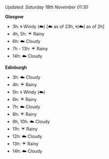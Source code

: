 *Updated: Saturday 18th November 01:30*

**Glasgow**

* 3h: :cyclone: Windy (:cloud:) [:cloud: as of 23h, :cyclone:(:cloud:) as of 2h]
* 4h, 5h: :umbrella: Rainy
* 6h: :cloud: Cloudy
* 7h - 13h: :umbrella: Rainy
* 14h: :cloud: Cloudy

**Edinburgh**

* 3h: :cloud: Cloudy
* 4h: :umbrella: Rainy
* 5h: :cyclone: Windy (:cloud:)
* 6h: :umbrella: Rainy
* 7h: :cloud: Cloudy
* 8h: :umbrella: Rainy
* 9h, 10h: :cloud: Cloudy
* 11h: :umbrella: Rainy
* 12h: :cloud: Cloudy
* 13h: :umbrella: Rainy
* 14h: :cloud: Cloudy
